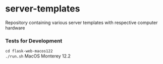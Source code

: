 # server-templates

Repository containing various server templates with respective computer hardware

### Tests for Development

`cd flask-web-macos122`  
`./run.sh` 
MacOS Monterey 12.2

